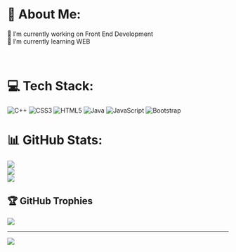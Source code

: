 # 💫 About Me:
🔭 I’m currently working on Front End Development<br>🌱 I’m currently learning WEB<br><br><br>


# 💻 Tech Stack:
![C++](https://img.shields.io/badge/c++-%2300599C.svg?style=for-the-badge&logo=c%2B%2B&logoColor=white) ![CSS3](https://img.shields.io/badge/css3-%231572B6.svg?style=for-the-badge&logo=css3&logoColor=white) ![HTML5](https://img.shields.io/badge/html5-%23E34F26.svg?style=for-the-badge&logo=html5&logoColor=white) ![Java](https://img.shields.io/badge/java-%23ED8B00.svg?style=for-the-badge&logo=openjdk&logoColor=white) ![JavaScript](https://img.shields.io/badge/javascript-%23323330.svg?style=for-the-badge&logo=javascript&logoColor=%23F7DF1E) ![Bootstrap](https://img.shields.io/badge/bootstrap-%238511FA.svg?style=for-the-badge&logo=bootstrap&logoColor=white)
# 📊 GitHub Stats:
![](https://github-readme-stats.vercel.app/api?username=anamika-1&theme=radical&hide_border=false&include_all_commits=true&count_private=true)<br/>
![](https://github-readme-streak-stats.herokuapp.com/?user=anamika-1&theme=radical&hide_border=false)<br/>
![](https://github-readme-stats.vercel.app/api/top-langs/?username=anamika-1&theme=radical&hide_border=false&include_all_commits=true&count_private=true&layout=compact)

## 🏆 GitHub Trophies
![](https://github-profile-trophy.vercel.app/?username=anamika-1&theme=radical&no-frame=false&no-bg=true&margin-w=4)

---
[![](https://visitcount.itsvg.in/api?id=anamika-1&icon=0&color=0)](https://visitcount.itsvg.in)

<!-- Proudly created with GPRM ( https://gprm.itsvg.in ) -->
